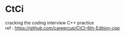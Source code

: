 # CtCi
cracking the coding interview C++ practice  
ref : https://github.com/careercup/CtCI-6th-Edition-cpp